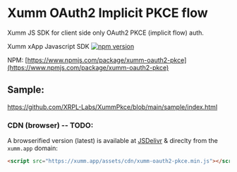 # Xumm OAuth2 Implicit PKCE flow

Xumm JS SDK for client side only OAuth2 PKCE (implicit flow) auth.

Xumm xApp Javascript SDK [![npm version](https://badge.fury.io/js/xumm-oauth2-pkce.svg)](https://badge.fury.io/js/xumm-oauth2-pkce)

NPM:
[https://www.npmjs.com/package/xumm-oauth2-pkce](https://www.npmjs.com/package/xumm-oauth2-pkce)

## Sample:

https://github.com/XRPL-Labs/XummPkce/blob/main/sample/index.html

### CDN (browser) -- TODO:

A browserified version (latest) is available at [JSDelivr](https://cdn.jsdelivr.net/npm/xumm-oauth2-pkce/dist/browser.min.js) & direclty from the `xumm.app` domain:

```html
<script src="https://xumm.app/assets/cdn/xumm-oauth2-pkce.min.js"></script>
```
